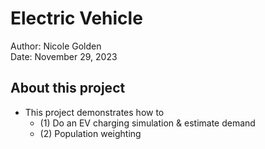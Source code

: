 # Electric Vehicle 
<p>Author: Nicole Golden<br> Date: November 29, 2023 </p>

## About this project  
* This project demonstrates how to 
	* (1) Do an EV charging simulation & estimate demand
	* (2) Population weighting

